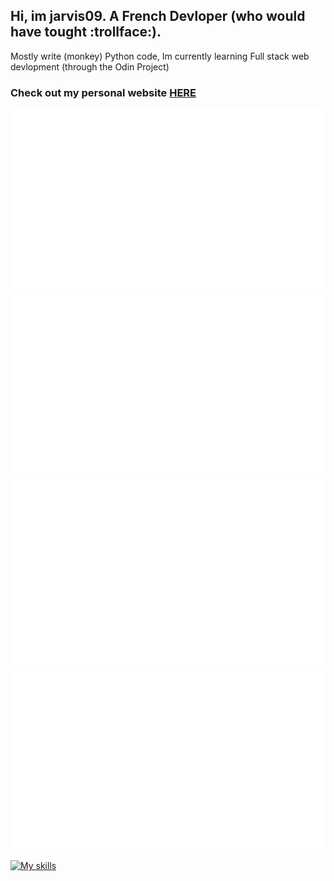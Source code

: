 ## Hi, im **jarvis09**. A French Devloper (who would have tought :trollface:).

Mostly write (monkey) Python code,
Im currently learning Full stack web devlopment (through the Odin Project)

### Check out my personal website [HERE](https://jarvis09.com)

![](https://raw.githubusercontent.com/jarvis09-yann/github-stats/master/generated/overview.svg#gh-dark-mode-only)
![](https://raw.githubusercontent.com/jarvis09-yann/github-stats/master/generated/overview.svg#gh-light-mode-only)
![](https://raw.githubusercontent.com/jarvis09-yann/github-stats/master/generated/languages.svg#gh-dark-mode-only)
![](https://raw.githubusercontent.com/jarvis09-yann/github-stats/master/generated/languages.svg#gh-light-mode-only)

[![My skills](https://skillicons.dev/icons?i=js,html,css,python,linux)](https://jarvis09.com)
